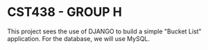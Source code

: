 # CST438 - GROUP H

This project sees the use of DJANGO to build a simple "Bucket List" application.
For the database, we will use MySQL.
